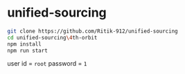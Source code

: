 # unified-sourcing
```bash
git clone https://github.com/Ritik-912/unified-sourcing
cd unified-sourcing\4th-orbit
npm install
npm run start
```
user id = `root`
password = `1`

